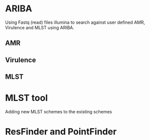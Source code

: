 # ARIBA 
Using Fastq (read) files illumina to search against user defined AMR, Virulence and MLST using ARIBA.

## AMR

## Virulence 

## MLST

# MLST tool 
Adding new MLST schemes to the existing schemes

# ResFinder and PointFinder

